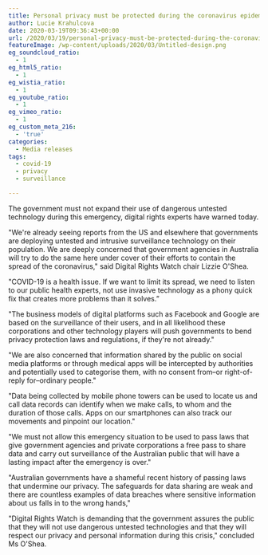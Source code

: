 ```yaml
---
title: Personal privacy must be protected during the coronavirus epidemic
author: Lucie Krahulcova
date: 2020-03-19T09:36:43+00:00
url: /2020/03/19/personal-privacy-must-be-protected-during-the-coronavirus-epidemic/
featureImage: /wp-content/uploads/2020/03/Untitled-design.png
eg_soundcloud_ratio:
  - 1
eg_html5_ratio:
  - 1
eg_wistia_ratio:
  - 1
eg_youtube_ratio:
  - 1
eg_vimeo_ratio:
  - 1
eg_custom_meta_216:
  - 'true'
categories:
  - Media releases
tags:
  - covid-19
  - privacy
  - surveillance

---
```

The government must not expand their use of dangerous untested technology during this emergency, digital rights experts have warned today.

"We're already seeing reports from the US and elsewhere that governments are deploying untested and intrusive surveillance technology on their population. We are deeply concerned that government agencies in Australia will try to do the same here under cover of their efforts to contain the spread of the coronavirus," said Digital Rights Watch chair Lizzie O'Shea.

"COVID-19 is a health issue. If we want to limit its spread, we need to listen to our public health experts, not use invasive technology as a phony quick fix that creates more problems than it solves.&#8221;

"The business models of digital platforms such as Facebook and Google are based on the surveillance of their users, and in all likelihood these corporations and other technology players will push governments to bend privacy protection laws and regulations, if they're not already."

"We are also concerned that information shared by the public on social media platforms or through medical apps will be intercepted by authorities and potentially used to categorise them, with no consent from&#8211;or right-of-reply for&#8211;ordinary people."

"Data being collected by mobile phone towers can be used to locate us and call data records can identify when we make calls, to whom and the duration of those calls. Apps on our smartphones can also track our movements and pinpoint our location."

"We must not allow this emergency situation to be used to pass laws that give government agencies and private corporations a free pass to share data and carry out surveillance of the Australian public that will have a lasting impact after the emergency is over."

"Australian governments have a shameful recent history of passing laws that undermine our privacy. The safeguards for data sharing are weak and there are countless examples of data breaches where sensitive information about us falls in to the wrong hands,"

"Digital Rights Watch is demanding that the government assures the public that they will not use dangerous untested technologies and that they will respect our privacy and personal information during this crisis," concluded Ms O'Shea.
